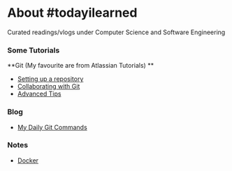 # About #todayilearned

Curated readings/vlogs under Computer Science and Software Engineering

### Some Tutorials
**Git (My favourite are from Atlassian Tutorials)
**
- [Setting up a repository](https://www.atlassian.com/git/tutorials/setting-up-a-repository "Setting up a repository")
- [Collaborating with Git](https://www.atlassian.com/git/tutorials/syncing "Collaborating")
- [Advanced Tips](https://www.atlassian.com/git/tutorials/advanced-overview "Advanced Tips")

### Blog
- [My Daily Git Commands](https://medium.com/@cereblanco/daily-git-commands-310966e73bef)

### Notes

- [Docker](https://github.com/cereblanco/todayilearned/blob/master/notes/docker.md)